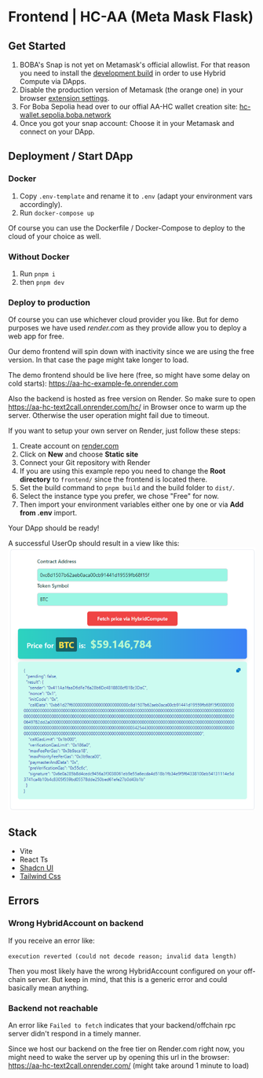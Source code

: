# Frontend | HC-AA (Meta Mask Flask)

## Get Started
1. BOBA's Snap is not yet on Metamask's official allowlist. For that reason you need to install the [development build](https://chromewebstore.google.com/detail/metamask-flask-developmen/ljfoeinjpaedjfecbmggjgodbgkmjkjk) in order to use Hybrid Compute via DApps.
2. Disable the production version of Metamask (the orange one) in your browser [extension settings](chrome://extensions/). 
3. For Boba Sepolia head over to our offial AA-HC wallet creation site: [hc-wallet.sepolia.boba.network](https://hc-wallet.sepolia.boba.network/)
4. Once you got your snap account: Choose it in your Metamask and connect on your DApp.

## Deployment / Start DApp
### Docker
1. Copy `.env-template` and rename it to `.env` (adapt your environment vars accordingly).
2. Run `docker-compose up`

Of course you can use the Dockerfile / Docker-Compose to deploy to the cloud of your choice as well.

### Without Docker
1. Run `pnpm i`
2. then `pnpm dev`

### Deploy to production
Of course you can use whichever cloud provider you like. But for demo purposes we have used *render.com* as they provide allow you to deploy a web app for free.

Our demo frontend will spin down with inactivity since we are using the free version. In that case the page might take longer to load.

The demo frontend should be live here (free, so might have some delay on cold starts):
https://aa-hc-example-fe.onrender.com

Also the backend is hosted as free version on Render. So make sure to open https://aa-hc-text2call.onrender.com/hc/ in Browser once to warm up the server. Otherwise the user operation might fail due to timeout.

If you want to setup your own server on Render, just follow these steps:
1. Create account on [render.com](https://render.com)
2. Click on **New** and choose **Static site**
3. Connect your Git repository with Render
4. If you are using this example repo you need to change the **Root directory** to `frontend/` since the frontend is located there.
5. Set the build command to `pnpm build` and the build folder to `dist/`.
6. Select the instance type you prefer, we chose "Free" for now.
7. Then import your environment variables either one by one or via **Add from .env** import.


Your DApp should be ready!

A successful UserOp should result in a view like this: 
![Successful userOp](../assets/successful_userop.png "Successful userOp")

## Stack 
- Vite 
- React Ts
- [Shadcn UI](https://ui.shadcn.com/docs) 
- [Tailwind Css](https://tailwindcss.com/docs/installation)


## Errors
### Wrong HybridAccount on backend
If you receive an error like: 

```execution reverted (could not decode reason; invalid data length)```

Then you most likely have the wrong HybridAccount configured on your off-chain server. But keep in mind, that this is a generic error and could basically mean anything. 


### Backend not reachable
An error like `Failed to fetch` indicates that your backend/offchain rpc server didn't respond in a timely manner. 

Since we host our backend on the free tier on Render.com right now, you might need to wake the server up by opening this url in the browser:
https://aa-hc-text2call.onrender.com/ (might take around 1 minute to load)